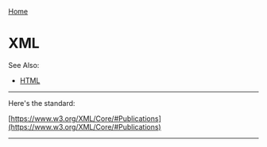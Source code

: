 [Home](Readme.md)
# XML

See Also:

  - [HTML](HTML.md)

---

Here's the standard:

[https://www.w3.org/XML/Core/#Publications](https://www.w3.org/XML/Core/#Publications)

---

